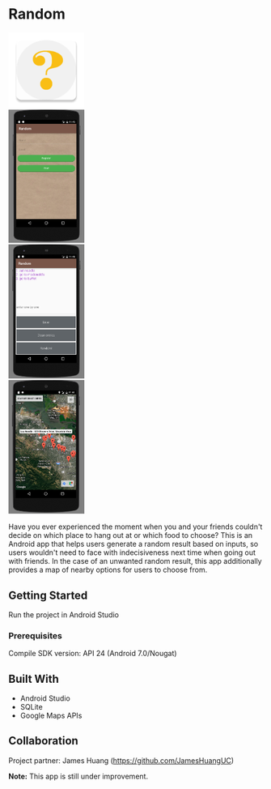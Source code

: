 # Random
<img src="docs/images/logo.png" width="150"><br>
<img src="docs/images/demo01.png" width="150"><br>
<img src="docs/images/demo02.png" width="150"><br>
<img src="docs/images/demo03.png" width="150"><br>

Have you ever experienced the moment when you and your friends couldn't decide on which place to hang out at or which food to choose? This is an Android app that helps users generate a random result based on inputs, so users wouldn't need to face with indecisiveness next time when going out with friends. In the case of an unwanted random result, this app additionally provides a map of nearby options for users to choose from.

## Getting Started

Run the project in Android Studio

### Prerequisites

Compile SDK version: API 24 (Android 7.0/Nougat)

## Built With

* Android Studio
* SQLite
* Google Maps APIs

## Collaboration

Project partner: James Huang (https://github.com/JamesHuangUC)


**Note:** This app is still under improvement.
